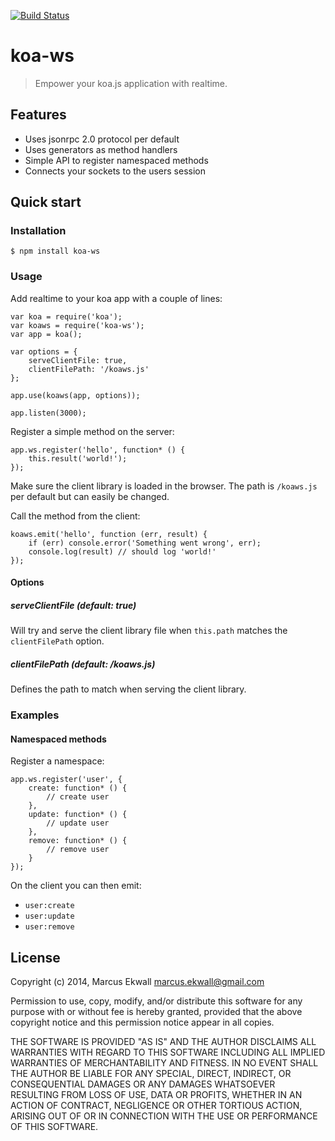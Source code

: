 [![Build Status](https://secure.travis-ci.org/mekwall/koa-ws.png)](http://travis-ci.org/mekwall/koa-ws)

# koa-ws

> Empower your koa.js application with realtime.

## Features

* Uses jsonrpc 2.0 protocol per default
* Uses generators as method handlers
* Simple API to register namespaced methods
* Connects your sockets to the users session

## Quick start

### Installation

    $ npm install koa-ws

### Usage

Add realtime to your koa app with a couple of lines:

    var koa = require('koa');
    var koaws = require('koa-ws');
    var app = koa();

    var options = {
        serveClientFile: true,
        clientFilePath: '/koaws.js'
    };

    app.use(koaws(app, options));

    app.listen(3000);

Register a simple method on the server:

    app.ws.register('hello', function* () {
        this.result('world!');
    });

Make sure the client library is loaded in the browser. The path is `/koaws.js` per default but can easily be changed.

Call the method from the client:

    koaws.emit('hello', function (err, result) {
        if (err) console.error('Something went wrong', err);
        console.log(result) // should log 'world!'
    });

#### Options

##### serveClientFile (default: true)
Will try and serve the client library file when `this.path` matches the `clientFilePath` option.

##### clientFilePath (default: /koaws.js)
Defines the path to match when serving the client library.

### Examples

#### Namespaced methods

Register a namespace:

    app.ws.register('user', {
        create: function* () {
            // create user
        },
        update: function* () {
            // update user
        },
        remove: function* () {
            // remove user
        }
    });

On the client you can then emit:

* `user:create`
* `user:update`
* `user:remove`


## License

Copyright (c) 2014, Marcus Ekwall marcus.ekwall@gmail.com

Permission to use, copy, modify, and/or distribute this software for any purpose with or without fee is hereby granted, provided that the above copyright notice and this permission notice appear in all copies.

THE SOFTWARE IS PROVIDED "AS IS" AND THE AUTHOR DISCLAIMS ALL WARRANTIES WITH REGARD TO THIS SOFTWARE INCLUDING ALL IMPLIED WARRANTIES OF MERCHANTABILITY AND FITNESS. IN NO EVENT SHALL THE AUTHOR BE LIABLE FOR ANY SPECIAL, DIRECT, INDIRECT, OR CONSEQUENTIAL DAMAGES OR ANY DAMAGES WHATSOEVER RESULTING FROM LOSS OF USE, DATA OR PROFITS, WHETHER IN AN ACTION OF CONTRACT, NEGLIGENCE OR OTHER TORTIOUS ACTION, ARISING OUT OF OR IN CONNECTION WITH THE USE OR PERFORMANCE OF THIS SOFTWARE.
